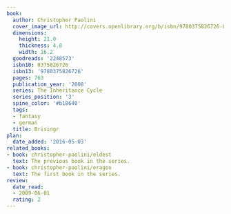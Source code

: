 ```yaml
---
book:
  author: Christopher Paolini
  cover_image_url: http://covers.openlibrary.org/b/isbn/9780375826726-L.jpg
  dimensions:
    height: 21.0
    thickness: 4.8
    width: 16.2
  goodreads: '2248573'
  isbn10: 0375826726
  isbn13: '9780375826726'
  pages: 763
  publication_year: '2008'
  series: The Inheritance Cycle
  series_position: '3'
  spine_color: '#b18640'
  tags:
  - fantasy
  - german
  title: Brisingr
plan:
  date_added: '2016-05-03'
related_books:
- book: christopher-paolini/eldest
  text: The previous book in the series.
- book: christopher-paolini/eragon
  text: The first book in the series.
review:
  date_read:
  - 2009-06-01
  rating: 2
---
```

